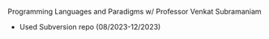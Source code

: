 Programming Languages and Paradigms w/ Professor Venkat Subramaniam
* Used Subversion repo (08/2023-12/2023)
